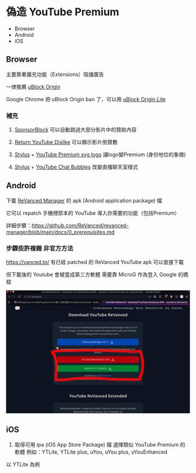 # 偽造 YouTube Premium 

- Browser
- Android
- iOS

## Browser

主要靠著擴充功能（Extensions）阻擋廣告

一律推薦 [uBlock Origin](https://github.com/gorhill/uBlock)

Google Chrome 把 uBlock Origin ban 了，可以用 [uBlock Origin Lite](https://chromewebstore.google.com/detail/ublock-origin-lite/ddkjiahejlhfcafbddmgiahcphecmpfh)

### 補充

1. [SponsorBlock](https://sponsor.ajay.app/) 可以自動跳過大部分影片中的贊助內容

2. [Return YouTube Dislike](https://returnyoutubedislike.com/) 可以顯示影片倒贊數

3. [Stylus](https://add0n.com/stylus.html) + [YouTube Premium svg logo](https://userstyles.world/style/6769/youtube-premium-svg-logo) 讓logo變Premium (身份地位的象徵)

4. [Stylus](https://add0n.com/stylus.html) + [YouTube Chat Bubbles](https://userstyles.world/style/7925/youtube-chat-bubbles) 改變直播聊天室樣式

## Android

下載 [ReVanced Manager](https://revanced.app/) 的 apk (Android application package) 檔

它可以 repatch 手機裡原本的 YouTube 導入你需要的功能（包括Premium）

詳細步驟：https://github.com/ReVanced/revanced-manager/blob/main/docs/0_prerequisites.md

### 步驟些許複雜 非官方方法

https://vanced.to/ 有已經 patched 的 ReVanced YouTube apk 可以直接下載

但下載後的 Youtube 會被當成第三方軟體 需要靠 MicroG 作為登入 Google 的橋樑

![](https://github.com/DevBoring/hsnu-crc-46x47-python/blob/main/6-13%20%E7%AC%AC%E5%8D%81%E4%B8%89%E5%A0%82%E7%A4%BE%E8%AA%B2/Screenshot_20250613_121153.png)

## iOS

1. 取得可用 ipa (iOS App Store Package) 檔
選擇類似 YouTube Premium 的軟體 例如：YTLite, YTLite plus, uYou, uYou plus, uYouEnhanced

以 YTLite 為例
